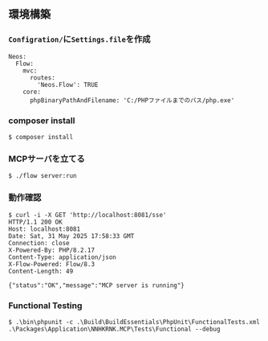## 環境構築

### `Configration/`に`Settings.file`を作成
```
Neos:
  Flow:
    mvc:
      routes:
        'Neos.Flow': TRUE
    core:
      phpBinaryPathAndFilename: 'C:/PHPファイルまでのパス/php.exe'
```

### composer install
```
$ composer install
```

### MCPサーバを立てる
```
$ ./flow server:run
```

### 動作確認

```
$ curl -i -X GET 'http://localhost:8081/sse'
HTTP/1.1 200 OK
Host: localhost:8081
Date: Sat, 31 May 2025 17:58:33 GMT
Connection: close
X-Powered-By: PHP/8.2.17
Content-Type: application/json
X-Flow-Powered: Flow/8.3
Content-Length: 49

{"status":"OK","message":"MCP server is running"}
```

### Functional Testing

```
$ .\bin\phpunit -c .\Build\BuildEssentials\PhpUnit\FunctionalTests.xml .\Packages\Application\NNHKRNK.MCP\Tests\Functional --debug
```

